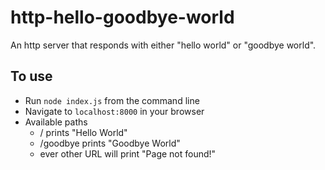 # http-hello-goodbye-world

An http server that responds with either "hello world" or "goodbye world".

## To use
- Run `node index.js` from the command line
- Navigate to `localhost:8000` in your browser
- Available paths
  - / prints "Hello World"
  - /goodbye prints "Goodbye World"
  - ever other URL will print "Page not found!"
